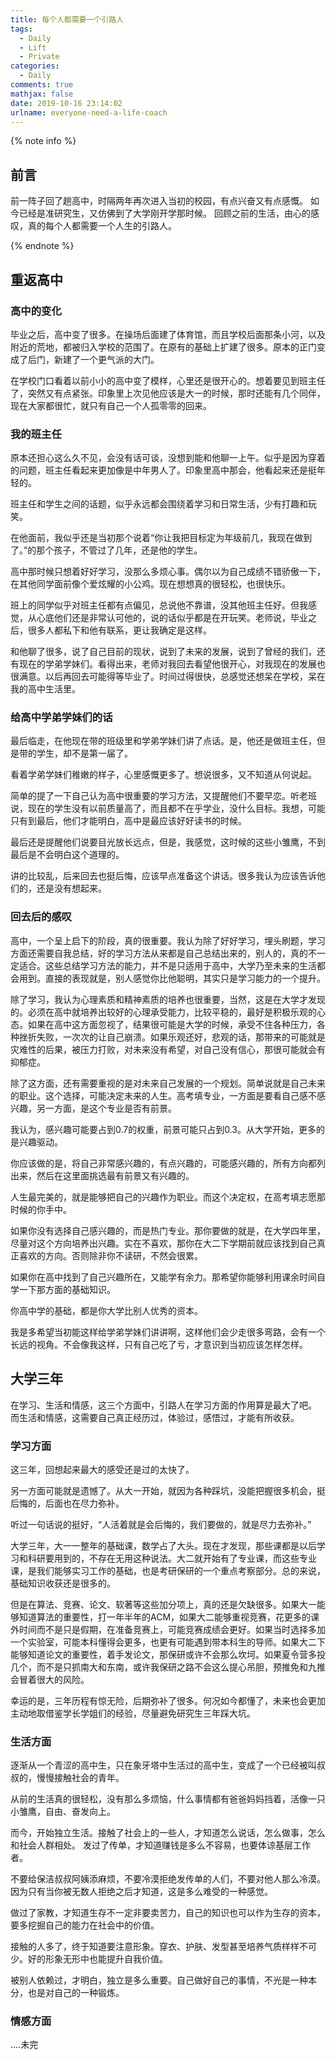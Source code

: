 ```yaml
---
title: 每个人都需要一个引路人
tags:
  - Daily
  - Lift
  - Private
categories:
  - Daily
comments: true
mathjax: false
date: 2019-10-16 23:14:02
urlname: everyone-need-a-life-coach
---
```


<meta name="referrer" content="no-referrer" />

{% note info %}

## 前言

前一阵子回了趟高中，时隔两年再次进入当初的校园，有点兴奋又有点感慨。
如今已经是准研究生，又仿佛到了大学刚开学那时候。
回顾之前的生活，由心的感叹，真的每个人都需要一个人生的引路人。

{% endnote %}

<!--more-->

## 重返高中

### 高中的变化
毕业之后，高中变了很多。在操场后面建了体育馆，而且学校后面那条小河，以及附近的荒地，都被归入学校的范围了。在原有的基础上扩建了很多。原本的正门变成了后门，新建了一个更气派的大门。

在学校门口看着以前小小的高中变了模样，心里还是很开心的。想着要见到班主任了，突然又有点紧张。印象里上次见他应该是大一的时候，那时还能有几个同伴，现在大家都很忙，就只有自己一个人孤零零的回来。

### 我的班主任
原本还担心这么久不见，会没有话可谈，没想到能和他聊一上午。似乎是因为穿着的问题，班主任看起来更加像是中年男人了。印象里高中那会，他看起来还是挺年轻的。

班主任和学生之间的话题，似乎永远都会围绕着学习和日常生活，少有打趣和玩笑。

在他面前，我似乎还是当初那个说着“你让我把目标定为年级前几，我现在做到了。”的那个孩子，不管过了几年，还是他的学生。

高中那时候只想着好好学习，没那么多烦心事。偶尔以为自己成绩不错骄傲一下，在其他同学面前像个爱炫耀的小公鸡。现在想想真的很轻松，也很快乐。

班上的同学似乎对班主任都有点偏见，总说他不靠谱，没其他班主任好。但我感觉，从心底他们还是非常认可他的，说的话似乎都是在开玩笑。老师说，毕业之后，很多人都私下和他有联系，更让我确定是这样。

和他聊了很多，说了自己目前的现状，说到了未来的发展，说到了曾经的我们，还有现在的学弟学妹们。看得出来，老师对我回去看望他很开心，对我现在的发展也很满意。以后再回去可能得等毕业了。时间过得很快，总感觉还想呆在学校，呆在我的高中生活里。

### 给高中学弟学妹们的话
最后临走，在他现在带的班级里和学弟学妹们讲了点话。是，他还是做班主任，但是带的学生，却不是第一届了。

看着学弟学妹们稚嫩的样子，心里感慨更多了。想说很多，又不知道从何说起。

简单的提了一下自己认为高中很重要的学习方法，又提醒他们不要早恋。听老班说，现在的学生没有以前质量高了，而且都不在乎学业，没什么目标。我想，可能只有到最后，他们才能明白，高中是最应该好好读书的时候。

最后还是提醒他们说要目光放长远点，但是，我感觉，这时候的这些小雏鹰，不到最后是不会明白这个道理的。

讲的比较乱，后来回去也挺后悔，应该早点准备这个讲话。很多我认为应该告诉他们的，还是没有想起来。

### 回去后的感叹
高中，一个呈上启下的阶段，真的很重要。我认为除了好好学习，埋头刷题，学习方面还需要自我总结，好的学习方法从来都是自己总结出来的，别人的，真的不一定适合。这些总结学习方法的能力，并不是只适用于高中，大学乃至未来的生活都会用到。直接的表现就是，别人感觉你比他聪明，其实只是学习能力的一个提升。

除了学习，我认为心理素质和精神素质的培养也很重要，当然，这是在大学才发现的。必须在高中就培养出较好的心理承受能力，比较平稳的，最好是积极乐观的心态。如果在高中这方面忽视了，结果很可能是大学的时候，承受不住各种压力，各种挫折失败，一次次的让自己崩溃。如果乐观还好，悲观的话，那带来的可能就是灾难性的后果，被压力打败，对未来没有希望，对自己没有信心，那很可能就会有抑郁症。

除了这方面，还有需要重视的是对未来自己发展的一个规划。简单说就是自己未来的职业。这个选择，可能决定未来的人生。高考填专业，一方面是要看自己感不感兴趣，另一方面，是这个专业是否有前景。

我认为，感兴趣可能要占到0.7的权重，前景可能只占到0.3。从大学开始，更多的是兴趣驱动。

你应该做的是，将自己非常感兴趣的，有点兴趣的，可能感兴趣的，所有方向都列出来，然后在这里面挑选最有前景又有兴趣的。

人生最完美的，就是能够把自己的兴趣作为职业。而这个决定权，在高考填志愿那时候的你手中。

如果你没有选择自己感兴趣的，而是热门专业。那你要做的就是，在大学四年里，尽量对这个方向培养出兴趣。实在不喜欢，那你在大二下学期前就应该找到自己真正喜欢的方向。否则除非你不读研，不然会很累。

如果你在高中找到了自己兴趣所在，又能学有余力。那希望你能够利用课余时间自学一下那方面的基础知识。

你高中学的基础，都是你大学比别人优秀的资本。

我是多希望当初能这样给学弟学妹们讲讲啊，这样他们会少走很多弯路，会有一个长远的视角。不会像我这样，只有自己吃了亏，才意识到当初应该怎样怎样。

## 大学三年
在学习、生活和情感，这三个方面中，引路人在学习方面的作用算是最大了吧。
而生活和情感，这需要自己真正经历过，体验过，感悟过，才能有所收获。

### 学习方面
这三年，回想起来最大的感受还是过的太快了。

另一方面可能就是遗憾了。从大一开始，就因为各种踩坑，没能把握很多机会，挺后悔的，后面也在尽力弥补。

听过一句话说的挺好，“人活着就是会后悔的，我们要做的，就是尽力去弥补。”

大学三年，大一一整年的基础课，数学占了大头。现在才发现，那些课都是以后学习和科研要用到的，不存在无用这种说法。大二就开始有了专业课，而这些专业课，是我们能够实习工作的基础，也是考研保研的一个重点考察部分。总的来说，基础知识收获还是很多的。

但是在算法、竞赛、论文、软著等这些加分项上，真的还是欠缺很多。如果大一能够知道算法的重要性，打一年半年的ACM，如果大二能够重视竞赛，花更多的课外时间而不是只是假期，在准备竞赛上，可能竞赛成绩会更好。如果当时选择多加一个实验室，可能本科懂得会更多，也更有可能遇到带本科生的导师。如果大二下能够知道论文的重要性，着手发论文，那保研或许不会那么坎坷。如果夏令营多投几个，而不是只抓南大和东南，或许我保研之路不会这么提心吊胆，预推免和九推会冒着很大的风险。

幸运的是，三年历程有惊无险，后期弥补了很多。何况如今都懂了，未来也会更加主动地取借鉴学长学姐们的经验，尽量避免研究生三年踩大坑。

### 生活方面
逐渐从一个青涩的高中生，只在象牙塔中生活过的高中生，变成了一个已经被叫叔叔的，慢慢接触社会的青年。

从前的生活真的很轻松，没有那么多烦恼，什么事情都有爸爸妈妈挡着，活像一只小雏鹰，自由、奋发向上。

而今，开始独立生活。接触了社会上的一些人，才知道怎么说话，怎么做事，怎么和社会人群相处。
发过了传单，才知道赚钱是多么不容易，也要体谅基层工作者。

不要给保洁叔叔阿姨添麻烦，不要冷漠拒绝发传单的人们，不要对他人那么冷漠。因为只有当你被无数人拒绝之后才知道，这是多么难受的一种感觉。

做过了家教，才知道生存不一定非要卖苦力，自己的知识也可以作为生存的资本，要多挖掘自己的能力在社会中的价值。

接触的人多了，终于知道要注意形象。穿衣、护肤、发型甚至培养气质样样不可少。好的形象无形中也能提升自我价值。

被别人依赖过，才明白，独立是多么重要。自己做好自己的事情，不光是一种本分，也是对自己的一种锻炼。

### 情感方面
....未完
